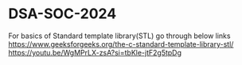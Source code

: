 # DSA-SOC-2024
For basics of Standard template library(STL) go through below links <br>https://www.geeksforgeeks.org/the-c-standard-template-library-stl/ <br>https://youtu.be/WgMPrLX-zsA?si=tbKle-jtF2g5tpDg
